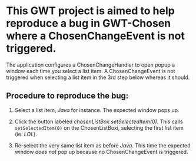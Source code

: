 This GWT project is aimed to help reproduce a bug in GWT-Chosen where a ChosenChangeEvent is not triggered.
======

The application configures a ChosenChangeHandler to open popup a window each time you select a list item.
A ChosenChangeEvent is not triggered when selecting a list item in the 3rd step below whereas it should.

Procedure to reproduce the bug:
---
1. Select a list item, _Java_ for instance. 
The expected window pops up.

2. Click the button labeled _chosenListBox.setSelectedItem(0)_. 
This calls `setSelectedItem(0)` on the ChosenListBoxi, selecting the first list item (ie. _LOL_).

3. Re-select the very same list item as before _Java_. 
This time the expected window *does not* pop up because no ChosenChangeEvent is triggered.


